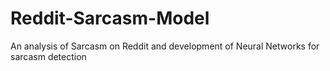 # Reddit-Sarcasm-Model
An analysis of Sarcasm on Reddit and development of Neural Networks for sarcasm detection


